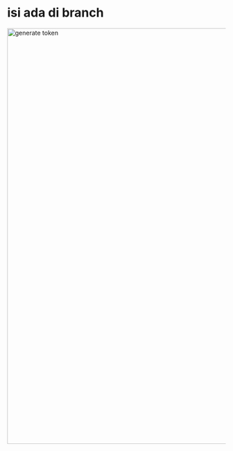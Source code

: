 <h1> isi ada di branch </h1>

<img width="960" alt="generate token" src="https://user-images.githubusercontent.com/90605557/147379369-b160ad6a-67a4-4208-b0c8-cdbeef0dbbaf.png">

